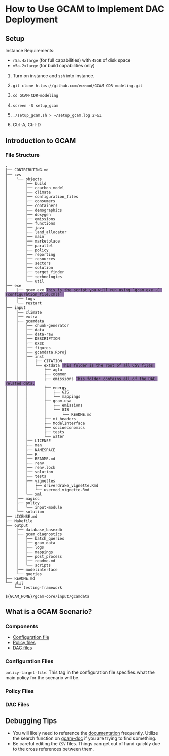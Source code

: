 # How to Use GCAM to Implement DAC Deployment

## Setup
Instance Requirements:
 - `r5a.4xlarge` (for full capabilities) with `45GB` of disk space
 - `m5a.2xlarge` (for build capabilities only)

1. Turn on instance and `ssh` into instance.

2. ```git clone https://github.com/ecwood/GCAM-CDR-modeling.git```

3. ```cd GCAM-CDR-modeling```

4. ```screen -S setup_gcam```

5. ```./setup_gcam.sh > ~/setup_gcam.log 2>&1```

6. Ctrl-A, Ctrl-D

## Introduction to GCAM

### File Structure
<!-- https://stackoverflow.com/questions/58828654/background-highlight-text-in-a-code-block -->

<pre><code>.
├── CONTRIBUTING.md
├── cvs
│    └── objects
│        ├── build
│        ├── ccarbon_model
│        ├── climate
│        ├── configuration_files
│        ├── consumers
│        ├── containers
│        ├── demographics
│        ├── doxygen
│        ├── emissions
│        ├── functions
│        ├── java
│        ├── land_allocator
│        ├── main
│        ├── marketplace
│        ├── parallel
│        ├── policy
│        ├── reporting
│        ├── resources
│        ├── sectors
│        ├── solution
│        ├── target_finder
│        ├── technologies
│        └── util
├── exe
│    ├── gcam.exe <span style="background-color:#8f72a6">This is the script you will run using `gcam.exe -C {configuration_file.xml}` </span>
│    ├── logs
│    └── restart
├── input
│    ├── climate
│    ├── extra
│    ├── gcamdata
│    │   ├── chunk-generator
│    │   ├── data
│    │   ├── data-raw
│    │   ├── DESCRIPTION
│    │   ├── exec
│    │   ├── figures
│    │   ├── gcamdata.Rproj
│    │   ├── inst
│    │   │   ├── CITATION
│    │   │   └── extdata <span style="background-color:#8f72a6">This folder is the root of all CSV files.</span>
│    │   │       ├── aglu
│    │   │       ├── common
│    │   │       ├── emissions <span style="background-color:#8f72a6">This folder contains all of the DAC related data.</span>
│    │   │       ├── energy
│    │   │       │   ├── GIS
│    │   │       │   └── mappings
│    │   │       ├── gcam-usa
│    │   │       │   ├── emissions
│    │   │       │   └── GIS
│    │   │       │       └── README.md
│    │   │       ├── mi_headers
│    │   │       ├── ModelInterface
│    │   │       ├── socioeconomics
│    │   │       ├── tests
│    │   │       └── water
│    │   ├── LICENSE
│    │   ├── man
│    │   ├── NAMESPACE
│    │   ├── R
│    │   ├── README.md
│    │   ├── renv
│    │   ├── renv.lock
│    │   ├── solution
│    │   ├── tests
│    │   ├── vignettes
│    │   │   ├── driverdrake_vignette.Rmd
│    │   │   └── usermod_vignette.Rmd
│    │   └── xml
│    ├── magicc
│    ├── policy
│    │   └── input-module
│    └── solution
├── LICENSE.md
├── Makefile
├── output
│    ├── database_basexdb
│    ├── gcam_diagnostics
│    │   ├── batch_queries
│    │   ├── gcam_data
│    │   ├── logs
│    │   ├── mappings
│    │   ├── post_process
│    │   ├── readme.md
│    │   └── scripts
│    ├── modelinterface
│    └── queries
├── README.md
└── util
    └── testing-framework
</code></pre>

`${GCAM_HOME}/gcam-core/input/gcamdata`

## What is a GCAM Scenario?

### Components
 - [Configuration file](#configuration-files)
 - [Policy files](#policy-files)
 - [DAC files](#dac-files)

### Configuration Files
`policy-target-file`: This tag in the configuration file specifies what the main policy for the scenario will be. 

### Policy Files

### DAC Files

## Debugging Tips
 - You will likely need to reference the [documentation](http://jgcri.github.io/gcam-doc/) frequently. Utilize the search function on [gcam-doc](https://github.com/JGCRI/gcam-doc/) if you are trying to find something.
 - Be careful editing the `CSV` files. Things can get out of hand quickly due to the cross references between them.
